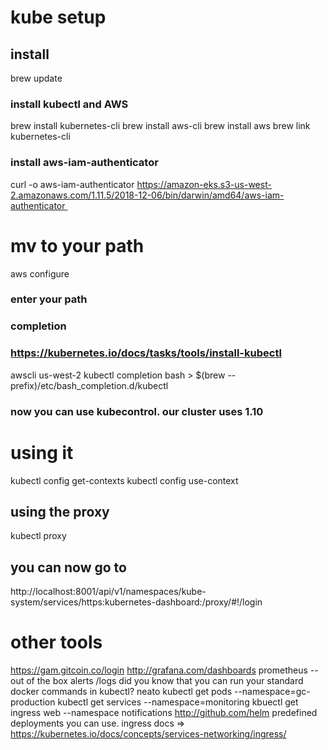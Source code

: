 # kube setup

## install

brew update
### install kubectl and AWS
brew install kubernetes-cli
brew install aws-cli
brew install aws
brew link kubernetes-cli

### install aws-iam-authenticator
curl -o aws-iam-authenticator https://amazon-eks.s3-us-west-2.amazonaws.com/1.11.5/2018-12-06/bin/darwin/amd64/aws-iam-authenticator 
# mv to your path

aws configure
### enter your path

### completion
### https://kubernetes.io/docs/tasks/tools/install-kubectl
awscli us-west-2 kubectl completion bash > $(brew --prefix)/etc/bash_completion.d/kubectl

### now you can use kubecontrol. our cluster uses 1.10

# using it 

kubectl config get-contexts
kubectl config use-context


## using the proxy
kubectl proxy

## you can now go to 
http://localhost:8001/api/v1/namespaces/kube-system/services/https:kubernetes-dashboard:/proxy/#!/login


# other tools

https://gam.gitcoin.co/login
http://grafana.com/dashboards
prometheus -- out of the box alerts /logs
did you know that you can run your standard docker commands in kubectl? neato
    kubectl get pods --namespace=gc-production
    kubectl get services --namespace=monitoring
    kbuectl get ingress web --namespace notifications
http://github.com/helm 
    predefined deployments you can use.
ingress docs => https://kubernetes.io/docs/concepts/services-networking/ingress/



